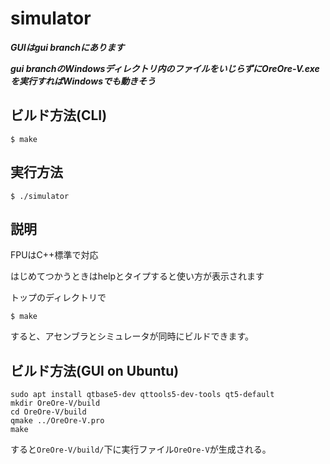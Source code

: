# simulator

***GUIはgui branchにあります***

***gui branchのWindowsディレクトリ内のファイルをいじらずにOreOre-V.exeを実行すればWindowsでも動きそう***

## ビルド方法(CLI)

```$ make```

## 実行方法

```$ ./simulator```

## 説明

FPUはC++標準で対応

はじめてつかうときはhelpとタイプすると使い方が表示されます

トップのディレクトリで

```$ make```

すると、アセンブラとシミュレータが同時にビルドできます。

## ビルド方法(GUI on Ubuntu)

```shell
sudo apt install qtbase5-dev qttools5-dev-tools qt5-default
mkdir OreOre-V/build
cd OreOre-V/build
qmake ../OreOre-V.pro
make
```
すると`OreOre-V/build/`下に実行ファイル`OreOre-V`が生成される。


